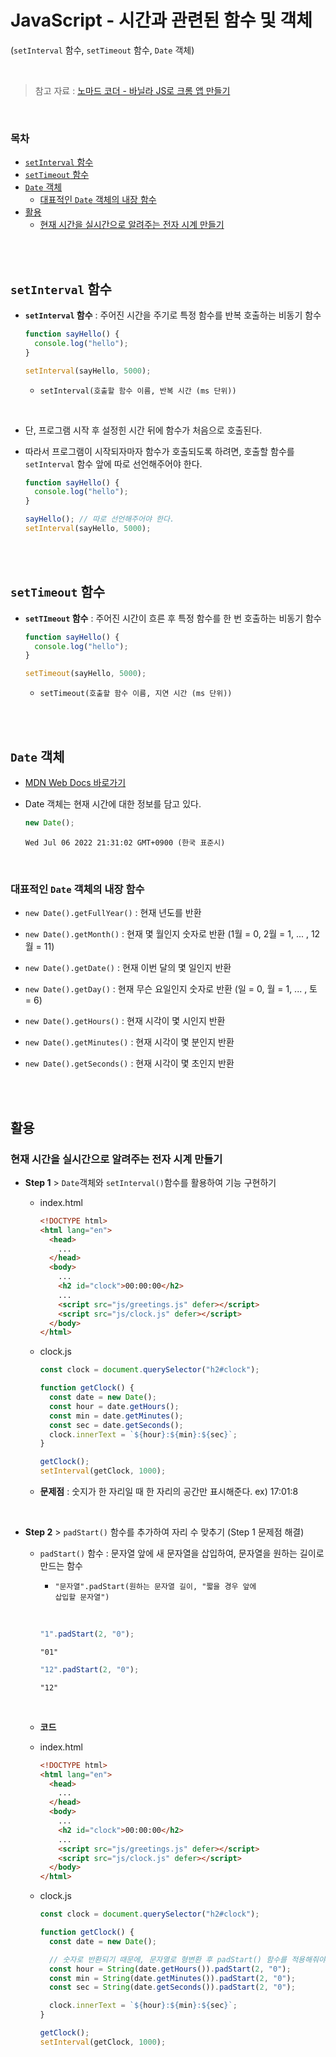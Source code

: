 # JavaScript - 시간과 관련된 함수 및 객체

(<code>setInterval</code> 함수, <code>setTimeout</code> 함수, <code>Date</code> 객체)

<br/>

> 참고 자료 : <a href="https://nomadcoders.co/javascript-for-beginners">노마드 코더 - 바닐라 JS로 크롬 앱 만들기</a>

<br/>

### 목차

- <a href="https://github.com/SangYoonLee1231/TIL/blob/main/JavaScript/javascript_time_function.md#setinterval-%ED%95%A8%EC%88%98"><code>setInterval</code> 함수</a>
- <a href="https://github.com/SangYoonLee1231/TIL/blob/main/JavaScript/javascript_time_function.md#settimeout-%ED%95%A8%EC%88%98"><code>setTimeout</code> 함수</a>
- <a href="https://github.com/SangYoonLee1231/TIL/blob/main/JavaScript/javascript_time_function.md#date-%EA%B0%9D%EC%B2%B4"><code>Date</code> 객체</a>
  - <a href="https://github.com/SangYoonLee1231/TIL/blob/main/JavaScript/javascript_time_function.md#%EB%8C%80%ED%91%9C%EC%A0%81%EC%9D%B8-date-%EA%B0%9D%EC%B2%B4%EC%9D%98-%EB%82%B4%EC%9E%A5-%ED%95%A8%EC%88%98">대표적인 <code>Date</code> 객체의 내장 함수</a>
- <a href="https://github.com/SangYoonLee1231/TIL/blob/main/JavaScript/javascript_time_function.md#%ED%99%9C%EC%9A%A9">활용</a>
  - <a href="https://github.com/SangYoonLee1231/TIL/blob/main/JavaScript/javascript_time_function.md#%ED%98%84%EC%9E%AC-%EC%8B%9C%EA%B0%84%EC%9D%84-%EC%8B%A4%EC%8B%9C%EA%B0%84%EC%9C%BC%EB%A1%9C-%EC%95%8C%EB%A0%A4%EC%A3%BC%EB%8A%94-%EC%A0%84%EC%9E%90-%EC%8B%9C%EA%B3%84-%EB%A7%8C%EB%93%A4%EA%B8%B0">현재 시간을 실시간으로 알려주는 전자 시계 만들기</a>

<br/><br/>

## <code>setInterval</code> 함수

- <strong><code>setInterval</code> 함수</strong> : 주어진 시간을 주기로 특정 함수를 반복 호출하는 비동기 함수

  ```javascript
  function sayHello() {
    console.log("hello");
  }

  setInterval(sayHello, 5000);
  ```

  - <code>setInterval(호출할 함수 이름, 반복 시간 (ms 단위))</code>

<br/>

- 단, 프로그램 시작 후 설정힌 시간 뒤에 함수가 처음으로 호출된다.

- 따라서 프로그램이 시작되자마자 함수가 호출되도록 하려면, 호출할 함수를 <code>setInterval</code> 함수 앞에 따로 선언해주어야 한다.

  ```javascript
  function sayHello() {
    console.log("hello");
  }

  sayHello(); // 따로 선언해주어야 한다.
  setInterval(sayHello, 5000);
  ```

<br/><br/>

## <code>setTimeout</code> 함수

- <strong><code>setTImeout</code> 함수</strong> : 주어진 시간이 흐른 후 특정 함수를 한 번 호출하는 비동기 함수

  ```javascript
  function sayHello() {
    console.log("hello");
  }

  setTimeout(sayHello, 5000);
  ```

  - <code>setTimeout(호출할 함수 이름, 지연 시간 (ms 단위))</code>

<br/><br/>

## <code>Date</code> 객체

- <a href="https://developer.mozilla.org/ko/docs/Web/JavaScript/Reference/Global_Objects/Date">MDN Web Docs 바로가기</a>

- Date 객체는 현재 시간에 대한 정보를 담고 있다.

  ```javascript
  new Date();
  ```

  ```
  Wed Jul 06 2022 21:31:02 GMT+0900 (한국 표준시)
  ```

<br/>

### 대표적인 <code>Date</code> 객체의 내장 함수

- <code>new Date().getFullYear()</code> : 현재 년도를 반환

- <code>new Date().getMonth()</code> : 현재 몇 월인지 숫자로 반환 (1월 = 0, 2월 = 1, ... , 12월 = 11)

- <code>new Date().getDate()</code> : 현재 이번 달의 몇 일인지 반환

- <code>new Date().getDay()</code> : 현재 무슨 요일인지 숫자로 반환 (일 = 0, 월 = 1, ... , 토 = 6)

- <code>new Date().getHours()</code> : 현재 시각이 몇 시인지 반환

- <code>new Date().getMinutes()</code> : 현재 시각이 몇 분인지 반환

- <code>new Date().getSeconds()</code> : 현재 시각이 몇 초인지 반환

<br/><br/>

## 활용

### 현재 시간을 실시간으로 알려주는 전자 시계 만들기

- <strong>Step 1</strong> > <code>Date</code>객체와 <code>setInterval()</code>함수를 활용하여 기능 구현하기

  - index.html

    ```html
    <!DOCTYPE html>
    <html lang="en">
      <head>
        ...
      </head>
      <body>
        ...
        <h2 id="clock">00:00:00</h2>
        ...
        <script src="js/greetings.js" defer></script>
        <script src="js/clock.js" defer></script>
      </body>
    </html>
    ```

  - clock.js

    ```javascript
    const clock = document.querySelector("h2#clock");

    function getClock() {
      const date = new Date();
      const hour = date.getHours();
      const min = date.getMinutes();
      const sec = date.getSeconds();
      clock.innerText = `${hour}:${min}:${sec}`;
    }

    getClock();
    setInterval(getClock, 1000);
    ```

  - <strong>문제점</strong> : 숫지가 한 자리일 때 한 자리의 공간만 표시해준다. ex) 17:01:8

<br/>

- <strong>Step 2</strong> > <code>padStart()</code> 함수를 추가하여 자리 수 맞추기 (Step 1 문제점 해결)

  - <code>padStart()</code> 함수 : 문자열 앞에 새 문자열을 삽입하여, 문자열을 원하는 길이로 만드는 함수

    - <code>"문자열".padStart(원하는 문자열 길이, "짧을 경우 앞에 삽입할 문자열")</code>

      <br/>

    ```javascript
    "1".padStart(2, "0");
    ```

    ```
    "01"
    ```

    ```javascript
    "12".padStart(2, "0");
    ```

    ```
    "12"
    ```

    <br/>

  - <strong>코드</strong>

  - index.html

    ```html
    <!DOCTYPE html>
    <html lang="en">
      <head>
        ...
      </head>
      <body>
        ...
        <h2 id="clock">00:00:00</h2>
        ...
        <script src="js/greetings.js" defer></script>
        <script src="js/clock.js" defer></script>
      </body>
    </html>
    ```

  - clock.js

    ```javascript
    const clock = document.querySelector("h2#clock");

    function getClock() {
      const date = new Date();

      // 숫자로 반환되기 때문에, 문자열로 형변환 후 padStart() 함수를 적용해줘야 한다.
      const hour = String(date.getHours()).padStart(2, "0");
      const min = String(date.getMinutes()).padStart(2, "0");
      const sec = String(date.getSeconds()).padStart(2, "0");

      clock.innerText = `${hour}:${min}:${sec}`;
    }

    getClock();
    setInterval(getClock, 1000);
    ```
